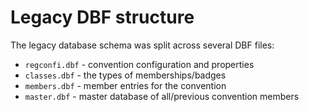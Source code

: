 # Legacy DBF structure

The legacy database schema was split across several DBF files:

* `regconfi.dbf` - convention configuration and properties
* `classes.dbf` - the types of memberships/badges
* `members.dbf` - member entries for the convention
* `master.dbf` - master database of all/previous convention members
